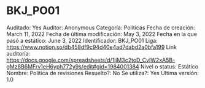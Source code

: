 # BKJ_PO01

Auditado: Yes
Auditor: Anonymous
Categoría: Políticas
Fecha de creación: March 11, 2022
Fecha de última modificación: May 3, 2022
Fecha en la que pasó a estático: June 3, 2022
Identificador: BKJ_PO01
Liga: https://www.notion.so/db458df9c94d40e4ad7dabd2a0bfa199 
Link auditoría: https://docs.google.com/spreadsheets/d/1ijM3c2toD_CvIW2xA5B-gMz8B6MFrv1eH6yph772y9s/edit#gid=1984001384
Nivel o status: Estático
Nombre: Política de revisiones
Resuelto?: No
Se utiliza?: Yes
Última versión: 1.0